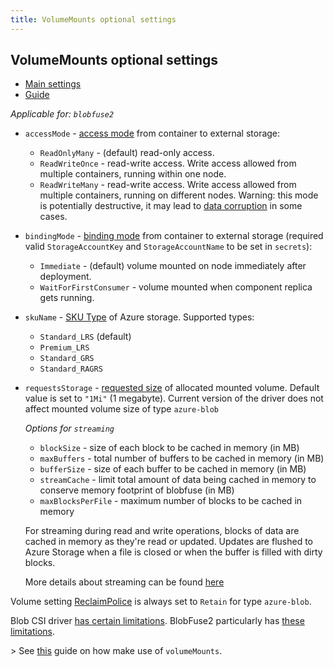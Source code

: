 ```yaml
---
title: VolumeMounts optional settings
---
```


## VolumeMounts optional settings
* [Main settings](../../../references/reference-radix-config/#volumemounts)
* [Guide](../)

_Applicable for: `blobfuse2`_

- `accessMode` - [access mode](https://kubernetes.io/docs/concepts/storage/persistent-volumes/#access-modes) from container to external storage:
  - `ReadOnlyMany` - (default) read-only access.
  - `ReadWriteOnce` - read-write access. Write access allowed from multiple containers, running within one node.
  - `ReadWriteMany` - read-write access. Write access allowed from multiple containers, running on different nodes. Warning: this mode is potentially destructive, it may lead to [data corruption](https://github.com/kubernetes-sigs/blob-csi-driver/blob/master/docs/limitations.md) in some cases.
- `bindingMode` - [binding mode](https://kubernetes.io/docs/concepts/storage/storage-classes/#volume-binding-mode) from container to external storage (required valid `StorageAccountKey` and `StorageAccountName` to be set in `secrets`):
  - `Immediate` - (default) volume mounted on node immediately after deployment.
  - `WaitForFirstConsumer` - volume mounted when component replica gets running.
- `skuName` - [SKU Type](https://docs.microsoft.com/en-us/rest/api/storagerp/srp_sku_types) of Azure storage. Supported types:
  - `Standard_LRS` (default)
  - `Premium_LRS`
  - `Standard_GRS`
  - `Standard_RAGRS`
- `requestsStorage` - [requested size](https://kubernetes.io/docs/tasks/configure-pod-container/configure-persistent-volume-storage/#create-a-persistentvolumeclaim) of allocated mounted volume. Default value is set to `"1Mi"` (1 megabyte). Current version of the driver does not affect mounted volume size of type `azure-blob`

  _Options for `streaming`_
   - `blockSize` - size of each block to be cached in memory (in MB)
   - `maxBuffers` - total number of buffers to be cached in memory (in MB)
   - `bufferSize` - size of each buffer to be cached in memory (in MB)
   - `streamCache` - limit total amount of data being cached in memory to conserve memory footprint of blobfuse (in MB)
   - `maxBlocksPerFile` - maximum number of blocks to be cached in memory

   For streaming during read and write operations, blocks of data are cached in memory as
     they're read or updated. Updates are flushed to Azure Storage when a file is closed or
     when the buffer is filled with dirty blocks.
     
   More details about streaming can be found [here](https://learn.microsoft.com/en-us/azure/storage/blobs/blobfuse2-what-is#streaming)

Volume setting [ReclaimPolice](https://kubernetes.io/docs/concepts/storage/persistent-volumes/#reclaiming) is always set to `Retain` for type `azure-blob`.

Blob CSI driver [has certain limitations](https://github.com/kubernetes-sigs/blob-csi-driver/blob/master/docs/limitations.md). BlobFuse2 particularly has [these limitations](https://github.com/Azure/azure-storage-fuse#un-supported-file-system-operations).

&gt; See [this](../index.md) guide on how make use of `volumeMounts`.

